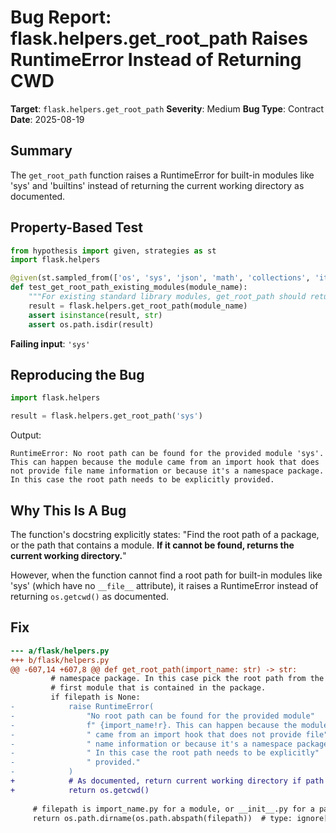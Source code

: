 # Bug Report: flask.helpers.get_root_path Raises RuntimeError Instead of Returning CWD

**Target**: `flask.helpers.get_root_path`
**Severity**: Medium
**Bug Type**: Contract
**Date**: 2025-08-19

## Summary

The `get_root_path` function raises a RuntimeError for built-in modules like 'sys' and 'builtins' instead of returning the current working directory as documented.

## Property-Based Test

```python
from hypothesis import given, strategies as st
import flask.helpers

@given(st.sampled_from(['os', 'sys', 'json', 'math', 'collections', 'itertools']))
def test_get_root_path_existing_modules(module_name):
    """For existing standard library modules, get_root_path should return a valid directory."""
    result = flask.helpers.get_root_path(module_name)
    assert isinstance(result, str)
    assert os.path.isdir(result)
```

**Failing input**: `'sys'`

## Reproducing the Bug

```python
import flask.helpers

result = flask.helpers.get_root_path('sys')
```

Output:
```
RuntimeError: No root path can be found for the provided module 'sys'. This can happen because the module came from an import hook that does not provide file name information or because it's a namespace package. In this case the root path needs to be explicitly provided.
```

## Why This Is A Bug

The function's docstring explicitly states: "Find the root path of a package, or the path that contains a module. **If it cannot be found, returns the current working directory.**"

However, when the function cannot find a root path for built-in modules like 'sys' (which have no `__file__` attribute), it raises a RuntimeError instead of returning `os.getcwd()` as documented.

## Fix

```diff
--- a/flask/helpers.py
+++ b/flask/helpers.py
@@ -607,14 +607,8 @@ def get_root_path(import_name: str) -> str:
         # namespace package. In this case pick the root path from the
         # first module that is contained in the package.
         if filepath is None:
-            raise RuntimeError(
-                "No root path can be found for the provided module"
-                f" {import_name!r}. This can happen because the module"
-                " came from an import hook that does not provide file"
-                " name information or because it's a namespace package."
-                " In this case the root path needs to be explicitly"
-                " provided."
-            )
+            # As documented, return current working directory if path cannot be found
+            return os.getcwd()
 
     # filepath is import_name.py for a module, or __init__.py for a package.
     return os.path.dirname(os.path.abspath(filepath))  # type: ignore[no-any-return]
```